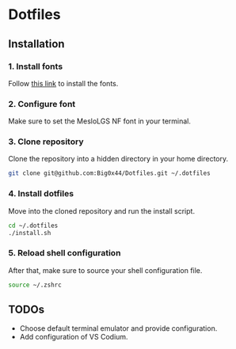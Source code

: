# Dotfiles

## Installation

### 1. Install fonts

Follow [this link](https://github.com/romkatv/powerlevel10k?tab=readme-ov-file#meslo-nerd-font-patched-for-powerlevel10k) to install the fonts.

### 2. Configure font

Make sure to set the MesloLGS NF font in your terminal.

### 3. Clone repository

Clone the repository into a hidden directory in your home directory.

```bash
git clone git@github.com:Big0x44/Dotfiles.git ~/.dotfiles
```

### 4. Install dotfiles

Move into the cloned repository and run the install script.

```bash
cd ~/.dotfiles
./install.sh
```

### 5. Reload shell configuration

After that, make sure to source your shell configuration file.

```bash
source ~/.zshrc
```

## TODOs
- Choose default terminal emulator and provide configuration.
- Add configuration of VS Codium.
